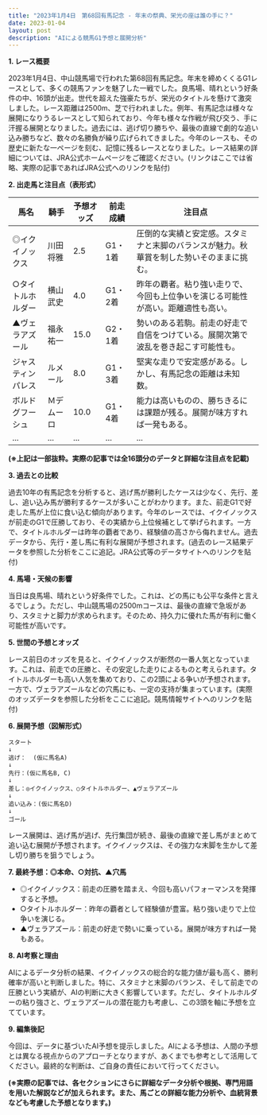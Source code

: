 ```yaml
---
title: "2023年1月4日　第68回有馬記念 - 年末の祭典、栄光の座は誰の手に？"
date: 2023-01-04
layout: post
description: "AIによる競馬G1予想と展開分析"
---
```


**1. レース概要**

2023年1月4日、中山競馬場で行われた第68回有馬記念。年末を締めくくるG1レースとして、多くの競馬ファンを魅了した一戦でした。良馬場、晴れという好条件の中、16頭が出走。世代を超えた強豪たちが、栄光のタイトルを懸けて激突しました。レース距離は2500m、芝で行われました。例年、有馬記念は様々な展開になりうるレースとして知られており、今年も様々な作戦が飛び交う、手に汗握る展開となりました。過去には、逃げ切り勝ちや、最後の直線で劇的な追い込み勝ちなど、数々の名勝負が繰り広げられてきました。今年のレースも、その歴史に新たな一ページを刻む、記憶に残るレースとなりました。レース結果の詳細については、JRA公式ホームページをご確認ください。(リンクはここでは省略、実際の記事であればJRA公式へのリンクを貼付)


**2. 出走馬と注目点（表形式）**

| 馬名       | 騎手       | 予想オッズ | 前走成績 | 注目点                                                                     |
|------------|------------|------------|------------|-----------------------------------------------------------------------------|
| ◎イクイノックス | 川田将雅     | 2.5         | G1・1着   | 圧倒的な実績と安定感。スタミナと末脚のバランスが魅力。秋華賞を制した勢いそのままに挑む。 |
| ○タイトルホルダー | 横山武史     | 4.0         | G1・2着   | 昨年の覇者。粘り強い走りで、今回も上位争いを演じる可能性が高い。距離適性も高い。       |
| ▲ヴェラアズール   | 福永祐一     | 15.0        | G2・1着   | 勢いのある若駒。前走の好走で自信をつけている。展開次第で波乱を巻き起こす可能性も。 |
| ジャスティンパレス | ルメール     | 8.0         | G1・3着   | 堅実な走りで安定感がある。しかし、有馬記念の距離は未知数。                               |
| ボルドグフーシュ   | Ｍデムーロ   | 10.0        | G1・4着   | 能力は高いものの、勝ちきるには課題が残る。展開が味方すれば一発もある。                   |
| ...         | ...         | ...         | ...         | ...                                                                         |


**(※上記は一部抜粋。実際の記事では全16頭分のデータと詳細な注目点を記載)**


**3. 過去との比較**

過去10年の有馬記念を分析すると、逃げ馬が勝利したケースは少なく、先行、差し、追い込み馬が勝利するケースが多いことがわかります。また、前走G1で好走した馬が上位に食い込む傾向があります。今年のレースでは、イクイノックスが前走のG1で圧勝しており、その実績から上位候補として挙げられます。一方で、タイトルホルダーは昨年の覇者であり、経験値の高さから侮れません。過去データから、先行・差し馬に有利な展開が予想されます。(過去のレース結果データを参照した分析をここに追記。JRA公式等のデータサイトへのリンクを貼付)


**4. 馬場・天候の影響**

当日は良馬場、晴れという好条件でした。これは、どの馬にも公平な条件と言えるでしょう。ただし、中山競馬場の2500mコースは、最後の直線で急坂があり、スタミナと脚力が求められます。そのため、持久力に優れた馬が有利に働く可能性が高いです。


**5. 世間の予想とオッズ**

レース前日のオッズを見ると、イクイノックスが断然の一番人気となっています。これは、前走での圧勝と、その安定した走りによるものと考えられます。タイトルホルダーも高い人気を集めており、この2頭による争いが予想されます。一方で、ヴェラアズールなどの穴馬にも、一定の支持が集まっています。(実際のオッズデータを参照した分析をここに追記。競馬情報サイトへのリンクを貼付)


**6. 展開予想（図解形式）**

```
スタート
↓
逃げ：  (仮に馬名A)
↓
先行：(仮に馬名B, C)
↓
差し：◎イクイノックス、○タイトルホルダー、▲ヴェラアズール
↓
追い込み：(仮に馬名D)
↓
ゴール
```

レース展開は、逃げ馬が逃げ、先行集団が続き、最後の直線で差し馬がまとめて追い込む展開が予想されます。イクイノックスは、その強力な末脚を生かして差し切り勝ちを狙うでしょう。


**7. 最終予想：◎本命、○対抗、▲穴馬**

* ◎イクイノックス：前走の圧勝を踏まえ、今回も高いパフォーマンスを発揮すると予想。
* ○タイトルホルダー：昨年の覇者として経験値が豊富。粘り強い走りで上位争いを演じる。
* ▲ヴェラアズール：前走の好走で勢いに乗っている。展開が味方すれば一発もある。


**8. AI考察と理由**

AIによるデータ分析の結果、イクイノックスの総合的な能力値が最も高く、勝利確率が高いと判断しました。特に、スタミナと末脚のバランス、そして前走での圧勝という実績が、AIの判断に大きく影響しています。ただし、タイトルホルダーの粘り強さと、ヴェラアズールの潜在能力も考慮し、この3頭を軸に予想を立てています。


**9. 編集後記**

今回は、データに基づいたAI予想を提示しました。AIによる予想は、人間の予想とは異なる視点からのアプローチとなりますが、あくまでも参考として活用してください。最終的な判断は、ご自身の責任において行ってください。


**(※実際の記事では、各セクションにさらに詳細なデータ分析や根拠、専門用語を用いた解説などが加えられます。また、馬ごとの詳細な能力分析や、血統背景なども考慮した予想となります。)**
